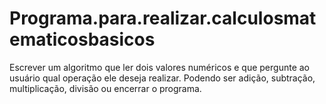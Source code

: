 # Programa.para.realizar.calculosmatematicosbasicos
Escrever um algoritmo que ler dois valores numéricos e que pergunte ao usuário qual operação ele deseja realizar. Podendo ser adição, subtração, multiplicação, divisão ou encerrar o programa.
